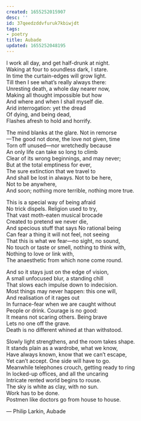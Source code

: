 ```yaml
---
created: 1655252015907
desc: ''
id: 37qeedzddvfuruk7kbiwjdt
tags:
- poetry
title: Aubade
updated: 1655252048195
---
```

   
I work all day, and get half-drunk at night.     
Waking at four to soundless dark, I stare.     
In time the curtain-edges will grow light.     
Till then I see what’s really always there:     
Unresting death, a whole day nearer now,     
Making all thought impossible but how     
And where and when I shall myself die.     
Arid interrogation: yet the dread   
Of dying, and being dead,   
Flashes afresh to hold and horrify.   
   
The mind blanks at the glare. Not in remorse     
—The good not done, the love not given, time     
Torn off unused—nor wretchedly because     
An only life can take so long to climb   
Clear of its wrong beginnings, and may never;     
But at the total emptiness for ever,   
The sure extinction that we travel to   
And shall be lost in always. Not to be here,     
Not to be anywhere,   
And soon; nothing more terrible, nothing more true.   
   
This is a special way of being afraid   
No trick dispels. Religion used to try,   
That vast moth-eaten musical brocade   
Created to pretend we never die,   
And specious stuff that says No rational being   
Can fear a thing it will not feel, not seeing   
That this is what we fear—no sight, no sound,     
No touch or taste or smell, nothing to think with,     
Nothing to love or link with,   
The anaesthetic from which none come round.   
   
And so it stays just on the edge of vision,     
A small unfocused blur, a standing chill     
That slows each impulse down to indecision.     
Most things may never happen: this one will,     
And realisation of it rages out   
In furnace-fear when we are caught without     
People or drink. Courage is no good:   
It means not scaring others. Being brave     
Lets no one off the grave.   
Death is no different whined at than withstood.   
   
Slowly light strengthens, and the room takes shape.     
It stands plain as a wardrobe, what we know,     
Have always known, know that we can’t escape,     
Yet can’t accept. One side will have to go.   
Meanwhile telephones crouch, getting ready to ring     
In locked-up offices, and all the uncaring   
Intricate rented world begins to rouse.   
The sky is white as clay, with no sun.   
Work has to be done.   
Postmen like doctors go from house to house.   
   
— Philip Larkin, Aubade